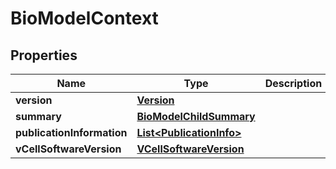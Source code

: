 

# BioModelContext


## Properties

| Name | Type | Description | Notes |
|------------ | ------------- | ------------- | -------------|
|**version** | [**Version**](Version.md) |  |  [optional] |
|**summary** | [**BioModelChildSummary**](BioModelChildSummary.md) |  |  [optional] |
|**publicationInformation** | [**List&lt;PublicationInfo&gt;**](PublicationInfo.md) |  |  [optional] |
|**vCellSoftwareVersion** | [**VCellSoftwareVersion**](VCellSoftwareVersion.md) |  |  [optional] |




